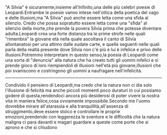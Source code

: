 "A Silvia" è sicuramente,insieme all'Infinito,una delle più celebri poesie di Leopardi.Entrambe le poesie vanno intese nell'ottica della poetica del vago e delle illusioni,ma "A Silvia" può anche essere letta come una sfida al silenzio.
Credo che possa sopratutto essere letta come una "sfida" al silenzio della morte,che prende la povera Silvia prima che potesse diventare adulta.Leopardi crea una forte distanza tra le prime strofe nelle quali "rimembra" la giovane età nella quale ascoltava il canto di Silvia allontanatosi per una attimo dalle sudate carte, e quelle seguenti nelle quali parla della realtà presente dove Silvia non c'è più e lui è infelice e privo delle illusioni.Potremmo interpretare in questo senso,la poesia di Leopardi come una sorta di "denuncia" alla natura che ha creato tutti gli uomini infelici e si prende gioco di loro riempiendoli di illusioni nell'età più giovane,illusioni che poi svaniscono e costringono gli uomini a naufragare nell'infelicità.

---

Condivido il pensiero di Leopardi,ma credo che la natura non ci dia solo l'illusione di felicità ma anche piccoli momenti poco duraturi in cui possiamo godere di questa,rendendoci ancora più desiderosi di poter vivere la nostra vita in maniera felice,cosa ovviamente impossibile.Secondo me l'uomo dovrebbe mirare all'atarassia e alla tranquillità,all'assenza di struggimento,deve essere stoico e controllare le proprie emozioni,prendendo con leggerezza  le sventure e le difficoltà che la natura maligna ci para davanti e magari guardare a queste come porte che si aprono e che si chiudono